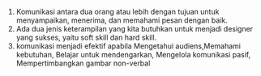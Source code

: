 1. Komunikasi antara dua orang atau lebih dengan tujuan untuk menyampaikan, menerima, dan memahami pesan dengan baik.
2. Ada dua jenis keterampilan yang kita butuhkan untuk menjadi designer yang sukses, yaitu soft skill dan hard skill.
3. komunikasi menjadi efektif apabila Mengetahui audiens,Memahami kebutuhan, Belajar untuk mendengarkan, Mengelola komunikasi pasif, Mempertimbangkan gambar non-verbal